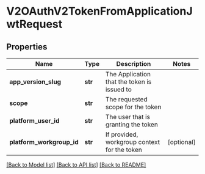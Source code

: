 # V2OAuthV2TokenFromApplicationJwtRequest

## Properties
Name | Type | Description | Notes
------------ | ------------- | ------------- | -------------
**app_version_slug** | **str** | The Application that the token is issued to | 
**scope** | **str** | The requested scope for the token | 
**platform_user_id** | **str** | The user that is granting the token | 
**platform_workgroup_id** | **str** | If provided, workgroup context for the token | [optional] 

[[Back to Model list]](../README.md#documentation-for-models) [[Back to API list]](../README.md#documentation-for-api-endpoints) [[Back to README]](../README.md)

